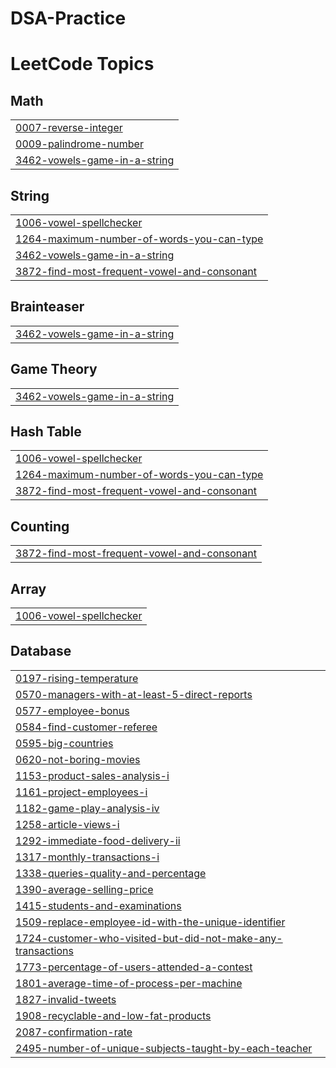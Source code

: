 # DSA-Practice

<!---LeetCode Topics Start-->
# LeetCode Topics
## Math
|  |
| ------- |
| [0007-reverse-integer](https://github.com/ujjwaljain15/DSA-Practice/tree/master/0007-reverse-integer) |
| [0009-palindrome-number](https://github.com/ujjwaljain15/DSA-Practice/tree/master/0009-palindrome-number) |
| [3462-vowels-game-in-a-string](https://github.com/ujjwaljain15/DSA-Practice/tree/master/3462-vowels-game-in-a-string) |
## String
|  |
| ------- |
| [1006-vowel-spellchecker](https://github.com/ujjwaljain15/DSA-Practice/tree/master/1006-vowel-spellchecker) |
| [1264-maximum-number-of-words-you-can-type](https://github.com/ujjwaljain15/DSA-Practice/tree/master/1264-maximum-number-of-words-you-can-type) |
| [3462-vowels-game-in-a-string](https://github.com/ujjwaljain15/DSA-Practice/tree/master/3462-vowels-game-in-a-string) |
| [3872-find-most-frequent-vowel-and-consonant](https://github.com/ujjwaljain15/DSA-Practice/tree/master/3872-find-most-frequent-vowel-and-consonant) |
## Brainteaser
|  |
| ------- |
| [3462-vowels-game-in-a-string](https://github.com/ujjwaljain15/DSA-Practice/tree/master/3462-vowels-game-in-a-string) |
## Game Theory
|  |
| ------- |
| [3462-vowels-game-in-a-string](https://github.com/ujjwaljain15/DSA-Practice/tree/master/3462-vowels-game-in-a-string) |
## Hash Table
|  |
| ------- |
| [1006-vowel-spellchecker](https://github.com/ujjwaljain15/DSA-Practice/tree/master/1006-vowel-spellchecker) |
| [1264-maximum-number-of-words-you-can-type](https://github.com/ujjwaljain15/DSA-Practice/tree/master/1264-maximum-number-of-words-you-can-type) |
| [3872-find-most-frequent-vowel-and-consonant](https://github.com/ujjwaljain15/DSA-Practice/tree/master/3872-find-most-frequent-vowel-and-consonant) |
## Counting
|  |
| ------- |
| [3872-find-most-frequent-vowel-and-consonant](https://github.com/ujjwaljain15/DSA-Practice/tree/master/3872-find-most-frequent-vowel-and-consonant) |
## Array
|  |
| ------- |
| [1006-vowel-spellchecker](https://github.com/ujjwaljain15/DSA-Practice/tree/master/1006-vowel-spellchecker) |
## Database
|  |
| ------- |
| [0197-rising-temperature](https://github.com/ujjwaljain15/DSA-Practice/tree/master/0197-rising-temperature) |
| [0570-managers-with-at-least-5-direct-reports](https://github.com/ujjwaljain15/DSA-Practice/tree/master/0570-managers-with-at-least-5-direct-reports) |
| [0577-employee-bonus](https://github.com/ujjwaljain15/DSA-Practice/tree/master/0577-employee-bonus) |
| [0584-find-customer-referee](https://github.com/ujjwaljain15/DSA-Practice/tree/master/0584-find-customer-referee) |
| [0595-big-countries](https://github.com/ujjwaljain15/DSA-Practice/tree/master/0595-big-countries) |
| [0620-not-boring-movies](https://github.com/ujjwaljain15/DSA-Practice/tree/master/0620-not-boring-movies) |
| [1153-product-sales-analysis-i](https://github.com/ujjwaljain15/DSA-Practice/tree/master/1153-product-sales-analysis-i) |
| [1161-project-employees-i](https://github.com/ujjwaljain15/DSA-Practice/tree/master/1161-project-employees-i) |
| [1182-game-play-analysis-iv](https://github.com/ujjwaljain15/DSA-Practice/tree/master/1182-game-play-analysis-iv) |
| [1258-article-views-i](https://github.com/ujjwaljain15/DSA-Practice/tree/master/1258-article-views-i) |
| [1292-immediate-food-delivery-ii](https://github.com/ujjwaljain15/DSA-Practice/tree/master/1292-immediate-food-delivery-ii) |
| [1317-monthly-transactions-i](https://github.com/ujjwaljain15/DSA-Practice/tree/master/1317-monthly-transactions-i) |
| [1338-queries-quality-and-percentage](https://github.com/ujjwaljain15/DSA-Practice/tree/master/1338-queries-quality-and-percentage) |
| [1390-average-selling-price](https://github.com/ujjwaljain15/DSA-Practice/tree/master/1390-average-selling-price) |
| [1415-students-and-examinations](https://github.com/ujjwaljain15/DSA-Practice/tree/master/1415-students-and-examinations) |
| [1509-replace-employee-id-with-the-unique-identifier](https://github.com/ujjwaljain15/DSA-Practice/tree/master/1509-replace-employee-id-with-the-unique-identifier) |
| [1724-customer-who-visited-but-did-not-make-any-transactions](https://github.com/ujjwaljain15/DSA-Practice/tree/master/1724-customer-who-visited-but-did-not-make-any-transactions) |
| [1773-percentage-of-users-attended-a-contest](https://github.com/ujjwaljain15/DSA-Practice/tree/master/1773-percentage-of-users-attended-a-contest) |
| [1801-average-time-of-process-per-machine](https://github.com/ujjwaljain15/DSA-Practice/tree/master/1801-average-time-of-process-per-machine) |
| [1827-invalid-tweets](https://github.com/ujjwaljain15/DSA-Practice/tree/master/1827-invalid-tweets) |
| [1908-recyclable-and-low-fat-products](https://github.com/ujjwaljain15/DSA-Practice/tree/master/1908-recyclable-and-low-fat-products) |
| [2087-confirmation-rate](https://github.com/ujjwaljain15/DSA-Practice/tree/master/2087-confirmation-rate) |
| [2495-number-of-unique-subjects-taught-by-each-teacher](https://github.com/ujjwaljain15/DSA-Practice/tree/master/2495-number-of-unique-subjects-taught-by-each-teacher) |
<!---LeetCode Topics End-->